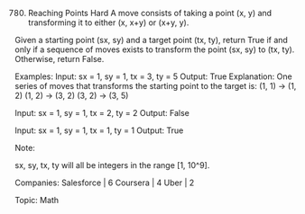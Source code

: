780. Reaching Points
Hard
A move consists of taking a point (x, y) and transforming it to either (x, x+y) or (x+y, y).

Given a starting point (sx, sy) and a target point (tx, ty), return True if and only if a sequence of moves exists to transform the point (sx, sy) to (tx, ty). Otherwise, return False.

Examples:
Input: sx = 1, sy = 1, tx = 3, ty = 5
Output: True
Explanation:
One series of moves that transforms the starting point to the target is:
(1, 1) -> (1, 2)
(1, 2) -> (3, 2)
(3, 2) -> (3, 5)

Input: sx = 1, sy = 1, tx = 2, ty = 2
Output: False

Input: sx = 1, sy = 1, tx = 1, ty = 1
Output: True

Note:

sx, sy, tx, ty will all be integers in the range [1, 10^9].

Companies: Salesforce | 6 Coursera | 4 Uber | 2

Topic: Math


